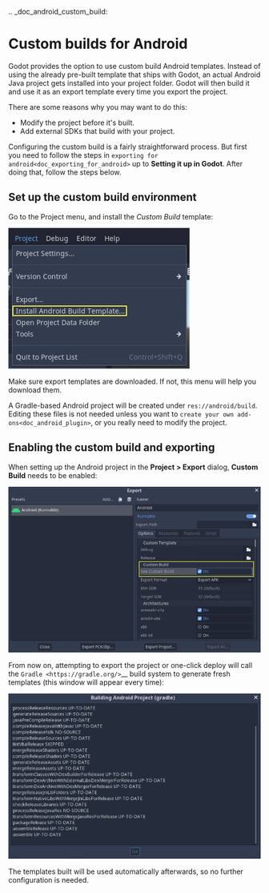 .. _doc_android_custom_build:

Custom builds for Android
=========================

Godot provides the option to use custom build Android templates. Instead of
using the already pre-built template that ships with Godot, an actual Android
Java project gets installed into your project folder. Godot will then build it
and use it as an export template every time you export the project.

There are some reasons why you may want to do this:

* Modify the project before it's built.
* Add external SDKs that build with your project.

Configuring the custom build is a fairly straightforward process. But first
you need to follow the steps in `exporting for android<doc_exporting_for_android>`
up to **Setting it up in Godot**. After doing that, follow the steps below.

Set up the custom build environment
-----------------------------------

Go to the Project menu, and install the *Custom Build* template:

![](img/custom_build_install_template.png)

Make sure export templates are downloaded. If not, this menu will help you
download them.

A Gradle-based Android project will be created under `res://android/build`.
Editing these files is not needed unless you want to `create
your own add-ons<doc_android_plugin>`, or you really need to modify the project.


Enabling the custom build and exporting
---------------------------------------

When setting up the Android project in the **Project > Export** dialog,
**Custom Build** needs to be enabled:

![](img/custom_build_enable.png)

From now on, attempting to export the project or one-click deploy will call the
`Gradle <https://gradle.org/>`__ build system to generate fresh templates (this
window will appear every time):

![](img/custom_build_gradle.png)

The templates built will be used automatically afterwards, so no further
configuration is needed.
